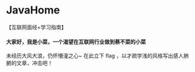 # JavaHome
【互联网面经+学习指南】

#### 大家好，我是小菜，一个渴望在互联网行业做到蔡不菜的小菜
未经历大风大浪，仍怀懵潼之心~
在此立下 flag ，以才疏学浅的风格写出感人肺腑的文章，冲击吧！
